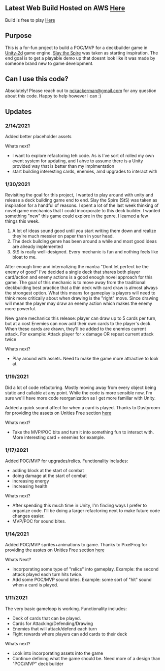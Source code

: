 ## Latest Web Build Hosted on AWS [Here](http://deck-builder-demo-nckackerman.s3-website-us-east-1.amazonaws.com/)
Build is free to play [Here](http://deck-builder-demo-nckackerman.s3-website-us-east-1.amazonaws.com/)

## Purpose
This is a for-fun project to build a POC/MVP for a deckbuilder game in [Unity-2d](https://unity.com/solutions/2d) game engine. [Slay the Spire](https://store.steampowered.com/app/646570/Slay_the_Spire/) was taken as starting inspiration. The end goal is to get a playable demo up that doesnt look like it was made by someone brand new to game development.

## Can I use this code?
Absolutely! Please reach out to nckackerman@gmail.com for any question about this code. Happy to help however I can :)

## Updates

### 2/14/2021
Added better placeholder assets

Whats next?
- I want to explore refactoring teh code. As is I've sort of rolled my own event system for updating, and I ahve to assume there is a Unity provided way that is better than my implmentation
- start building interesting cards, enemies, amd upgrades to interact with

### 1/30/2021
Revisiting the goal for this project, I wanted to play around with unity and release a deck building game end to end. Slay the Spire (StS) was taken as inspiration for a handful of reasons. I spent a lot of the last week thinking of novel game mechanics that I could incorporate to this deck builder. I wanted something "new" this game could explore in the genre. I learned a few things this week. 

1) A lot of ideas sound good until you start writing them down and realize they're much messier on paper than in your head.  
2) The deck building genre has been around a while and most good ideas are already implemented
3) StS is really well-designed. Every mechanic is fun and nothing feels like bloat to me.

After enough time and internalizing the mantra "Dont let perfect be the enemy of good" I've decided a single deck that shares both player card/action and enemy actions is a good enough novel approach for this game. The goal of this mechanic is to move away from the traditional deckbuilding best practice that a thin deck with card draw is almost always the strongest option. What this means for gameplay is players will need to think more critically about when drawing is the "right" move. Since drawing will mean the player may draw an enemy action which makes the enemy more powerful.

New game mechanics this release:
player can draw up to 5 cards per turn, but at a cost
Enemies can now add their own cards to the player's deck. When these cards are drawn, they'll be added to the enemies current attack. For example: Attack player for x damage OR repeat current attack twice

Whats next?
- Play around with assets. Need to make the game more attractive to look at.

### 1/19/2021

Did a lot of code refactoring. Mostly moving away from every object being static and callable at any point. While the code is more sensible now, I'm sure we'll have more code reorganization as I get more familiar with Unity.

Added a quick sound affect for when a card is played. Thanks to Dustyroom for providing the assets on Unities Free section [here](https://assetstore.unity.com/packages/audio/sound-fx/free-casual-game-sfx-pack-54116)

Whats next?
- Take the MVP/POC bits and turn it into something fun to interact with. More interesting card + enemies for example.

### 1/17/2021

Added POC/MVP for upgrades/relics. Functionality includes:
- adding block at the start of combat
- doing damage at the start of combat
- increasing energy
- increasing health

Whats next?
- After spending this much time in Unity, I'm finding ways I prefer to organize code. I'll be doing a larger refactoring next to make future code changes easier.
- MVP/POC for sound bites.

### 1/14/2021

Added POC/MVP sprites+animations to game. Thanks to PixelFrog for providing the asstes on Unities Free section [here](https://assetstore.unity.com/packages/2d/characters/pixel-adventure-1-155360)

Whats Next?
- Incorporating some type of "relics" into gameplay. Example: the second attack played each turn hits twice.
- Add some POC/MVP sound bites. Example: some sort of "hit" sound when a card is played.

### 1/11/2021 

The very basic gameloop is working. Functionality includes:
- Deck of cards that can be played.
- Cards for Attacking/Defending/Drawing
- Enemies that will attack/defend each turn
- Fight rewards where players can add cards to their deck

Whats next?
- Look into incorporating assets into the game
- Continue defining what the game should be. Need more of a design than "POC/MVP" deck builder

